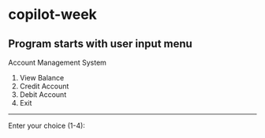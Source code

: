 # copilot-week

Program starts with user input menu
--------------------------------
Account Management System
1. View Balance
2. Credit Account
3. Debit Account
4. Exit
--------------------------------
Enter your choice (1-4): 
